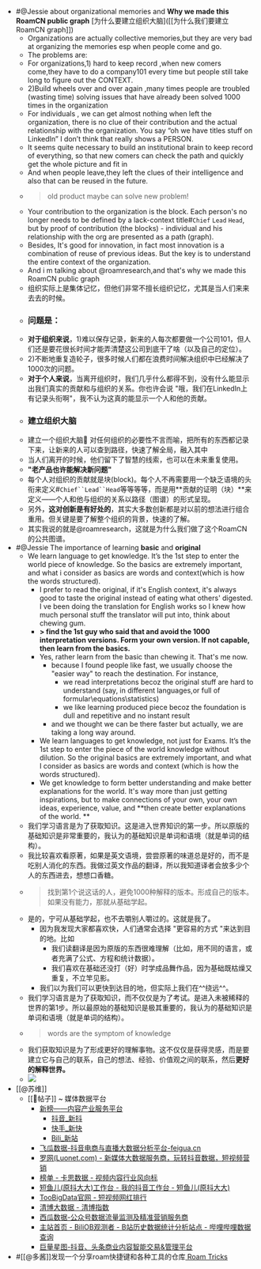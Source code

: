 - #@Jessie about organizational memories and **Why we made this RoamCN public graph** [为什么要建立组织大脑]([[为什么我们要建立RoamCN graph]])
    - Organizations are actually collective memories,but they are very bad at organizing the memories esp when people come and go.
    - The problems are:
    - For organizations,1) hard to keep record ,when new comers come,they have to do a company101 every time but people still take long to figure out the CONTEXT.
    - 2)Build wheels over and over again ,many times people are troubled (wasting time) solving issues that have already been solved 1000 times in the organization
    - For individuals , we can get almost nothing when left the organization, there is no clue of their contribution and the actual relationship with the organization. You say “oh we have titles stuff on LinkedIn” I don’t think that really shows a PERSON.
    - It seems quite necessary to build an institutional brain to keep record of everything, so that new comers can check the path and quickly get the whole picture and fit in
    - And when people leave,they left the clues of their intelligence and also that can be reused in the future.
    - >old product maybe can solve new problem!
    - Your contribution to the organization is the block. Each person's no longer needs to be defined by a lack-context title#`Chief` `Lead` `Head`, but by proof of contribution (the blocks) - individual and his relationship with the org are presented as a path (graph).
    - Besides, It's good for innovation, in fact most innovation is a combination of reuse of previous ideas. But the key is to understand the entire context of the organization.
    - And i m talking about @roamresearch,and that's why we made this RoamCN public graph
    - 组织实际上是集体记忆，但他们非常不擅长组织记忆，尤其是当人们来来去去的时候。
    - ### 问题是：
    - **对于组织来说**，1)难以保存记录，新来的人每次都要做一个公司101，但人们还是要花很长时间才能弄清楚这公司到底干了啥（以及自己的定位）。
    - 2)不断地重复造轮子，很多时候人们都在浪费时间解决组织中已经解决了1000次的问题。
    - **对于个人来说**，当离开组织时，我们几乎什么都得不到，没有什么能显示出我们真实的贡献和与组织的关系。你也许会说 "哦，我们在LinkedIn上有记录头衔啊"，我不认为这真的能显示一个人和他的贡献。
    - ### 建立组织大脑
    - 建立一个组织大脑🧠 对任何组织的必要性不言而喻，把所有的东西都记录下来，让新来的人可以查到路径，快速了解全局，融入其中
    - 当人们离开的时候，他们留下了智慧的线索，也可以在未来重复使用。
    - __"老产品也许能解决新问题"__
    - 每个人对组织的贡献就是块(block)。每个人不再需要用一个缺乏语境的头衔来定义#`Chief``Lead``Head`等等等等，而是用**贡献的证明（块）**来定义——个人和他与组织的关系以路径（图谱）的形式呈现。
    - 另外，**这对创新是有好处的**，其实大多数创新都是对以前的想法进行组合重用。但关键是要了解整个组织的背景，快速的了解。
    - 其实我说的就是@roamresearch，这就是为什么我们做了这个RoamCN的公共图谱。
- #@Jessie The importance of learning **basic** and **original** 
    - We learn language to get knowledge. It’s the 1st step to enter the world piece of knowledge. So the basics are extremely important, and what i consider as basics are words and context(which is how the words structured).
        - I prefer to read the original, if it's English context, it's always good to taste the original instead of eating what others' digested. I ve been doing the translation for English works so I knew how much personal stuff the translator will put into, think about chewing gum. 
        - **> find the 1st guy who said that and avoid the 1000 interpretation versions. Form your own version. If not capable, then learn from the basics.**
        - Yes, rather learn from the basic than chewing it. That's me now.
            - because I found people like fast, we usually choose the "easier way" to reach the destination. For instance,
                - we read interpretations becoz the original stuff are hard to understand (say, in different languages,or full of formular\equations\statistics)
                - we like learning produced piece becoz the foundation is dull and repetitive and no instant result
            - and we thought we can be there faster but actually, we are taking a long way around.
        - We learn languages to get knowledge, not just for Exams. It’s the 1st step to enter the piece of the world knowledge without dilution. So the original basics are extremely important, and what I consider as basics are words and context (which is how the words structured).
        - We get knowledge to form better understanding and make better explanations for the world. It's way more than just getting inspirations, but to make connections of your own, your own ideas, experience, value, and **then create better explanations of the world. **
    - 我们学习语言是为了获取知识。这是进入世界知识的第一步。所以原版的基础知识是非常重要的，我认为的基础知识是单词和语境（就是单词的结构）。
    - 我比较喜欢看原著，如果是英文语境，尝尝原著的味道总是好的，而不是吃别人消化的东西。我做过英文作品的翻译，所以我知道译者会放多少个人的东西进去，想想口香糖。
    - > 找到第1个说这话的人，避免1000种解释的版本。形成自己的版本。如果没有能力，那就从基础学起。
    - 是的，宁可从基础学起，也不去嚼别人嚼过的。这就是我了。
        - 因为我发现大家都喜欢快，人们通常会选择 "更容易的方式 "来达到目的地。比如
            - 我们读翻译是因为原版的东西很难理解（比如，用不同的语言，或者充满了公式、方程和统计数据）。
            - 我们喜欢在基础还没打（好）时学成品舞作品，因为基础既枯燥又重复，不立竿见影。
        - 我们以为我们可以更快到达目的地，但实际上我们在^^绕远^^。
    - 我们学习语言是为了获取知识，而不仅仅是为了考试。是进入未被稀释的世界的第1步。所以最原始的基础知识是极其重要的，我认为的基础知识是单词和语境（就是单词的结构）。
    - > words are the symptom of knowledge
    - 我们获取知识是为了形成更好的理解事物。这不仅仅是获得灵感，而是要建立它与自己的联系，自己的想法、经验、价值观之间的联系，然后**更好的解释世界。**
    - ![](https://firebasestorage.googleapis.com/v0/b/firescript-577a2.appspot.com/o/imgs%2Fapp%2FRoamCN%2FF9DHBoKEgV.png?alt=media&token=966f3f75-4af7-40ea-b192-7b3786c51904)
- [[@苏维]]
    - [[📝帖子]] ~ 媒体数据平台
        - [新榜——内容产业服务平台](https://www.newrank.cn/)
            - [抖音_新抖](https://xd.newrank.cn/data/)
            - [快手_新快](https://xk.newrank.cn/data/)
            - [Bili_新站](https://xz.newrank.cn/data/)
        - [飞瓜数据-抖音电商与直播大数据分析平台-feigua.cn](https://dy.feigua.cn/Home/Default?url=%2fMember#/Aweme)
        - [罗网(Luonet.com) - 新媒体大数据服务商，玩转抖音数据，短视频营销](https://www.luonet.com/home)
        - [榜单 - 卡思数据 - 视频内容行业风向标](https://www.caasdata.com/index/rank/index.html)
        - [短鱼儿(原抖大大)工作台 - 我的抖音工作台 - 短鱼儿(原抖大大)](https://www.duanyuer.com/home)
        - [TooBigData官网 - 短视频网红排行](https://toobigdata.com/)
        - [清博大数据 - 清博指数](http://www.gsdata.cn/)
        - [西瓜数据-公众号数据流量监测及精准营销服务商](http://data.xiguaji.com/Home/Default?type=1)
        - [主站首页 - BiliOB观测者 - B站历史数据统计分析站点 - 哔哩哔哩数据查询](https://www.biliob.com/)
        - [巨量星图-抖音、头条商业内容智能交易&管理平台](https://star.toutiao.com/)
- #[[@多酱]]发现一个分享roam快捷键和各种工具的仓库[ Roam Tricks](https://roamresearch.com/#/app/roam-tricks/page/lGjoMZH9C)
